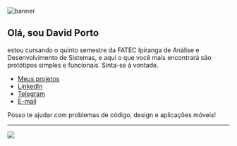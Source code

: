 ![banner](https://user-images.githubusercontent.com/88854160/189575363-90e05557-0904-469a-9d6a-d760657ae0c3.png)

## Olá, sou David Porto

estou cursando o quinto semestre da FATEC Ipiranga de Análise e Desenvolvimento de Sistemas, e aqui o que você mais encontrará são protótipos simples e funcionais. Sinta-se à vontade.

* [Meus projetos](https://github.com/davidaleth?tab=repositories)
* [LinkedIn](https://www.linkedin.com/in/david-porto/)
* [Telegram](https://t.me/dl_th)
* [E-mail](mailto:davidcontato@pm.me)

Posso te ajudar com problemas de código, design e aplicações móveis! 

----

<div><img src="https://github-readme-stats.vercel.app/api/top-langs/?username=dd-ev&langs_count=9&title_color=58a6ff&hide_border=true&layout=compact&hide=Jupyter%20Notebook&bg_color=00000000"></div>
